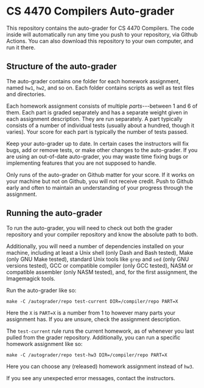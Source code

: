 CS 4470 Compilers Auto-grader
=============================

This repository contains the auto-grader for CS 4470 Compilers. The
code inside will automatically run any time you push to your
repository, via Github Actions. You can also download this repository
to your own computer, and run it there.

Structure of the auto-grader
----------------------------

The auto-grader contains one folder for each homework assignment,
named `hw1`, `hw2`, and so on. Each folder contains scripts as well as
test files and directories.

Each homework assignment consists of multiple *parts*---between 1 and
6 of them. Each part is graded separately and has a separate weight
given in each assignment description. They are run separately. A part
typically consists of a number of individual tests (usually about a
hundred, though it varies). Your score for each part is typically the
number of tests passed.

Keep your auto-grader up to date. In certain cases the instructors
will fix bugs, add or remove tests, or make other changes to the
auto-grader. If you are using an out-of-date auto-grader, you may
waste time fixing bugs or implementing features that you are not
supposed to handle.

Only runs of the auto-grader on Github matter for your score. If it
works on your machine but not on Github, you will not receive credit.
Push to Github early and often to maintain an understanding of your
progress through the assignment.

Running the auto-grader
-----------------------

To run the auto-grader, you will need to check out both the grader
repository and your compiler repository and know the absolute path to
both.

Additionally, you will need a number of dependencies installed on your
machine, including at least a Unix shell (only Dash and Bash tested),
Make (only GNU Make tested), standard Unix tools like `grep` and `sed`
(only GNU versions tested), GCC or compatible compiler (only GCC
tested), NASM or compatible assembler (only NASM tested), and, for the
first assignment, the Imagemagick tools.

Run the auto-grader like so:

    make -C /autograder/repo test-current DIR=/compiler/repo PART=X
    
Here the `X` is `PART=X` is a number from 1 to however many parts your
assignment has. If you are unsure, check the assignment description.

The `test-current` rule runs the current homework, as of whenever you
last pulled from the grader repository. Additionally, you can run a
specific homework assignment like so:

    make -C /autograder/repo test-hw3 DIR=/compiler/repo PART=X

Here you can choose any (released) homework assignment instead of
`hw3`.

If you see any unexpected error messages, contact the instructors.
